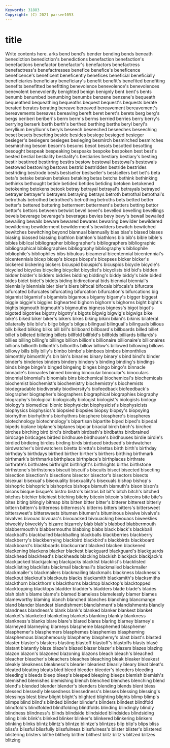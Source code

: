 ```yaml
---
Keywords: 31883
Copyright: (C) 2021 parsee1053
---
```


# title

Write contents here.
arks bend bend's
bender bending bends beneath benediction benediction's benedictions benefaction benefaction's benefactions
benefactor benefactor's benefactors benefactress benefactress's benefactresses benefice benefice's beneficence beneficence's
beneficent beneficently benefices beneficial beneficially beneficiaries beneficiary beneficiary's benefit benefit's
benefited benefiting benefits benefitted benefitting benevolence benevolence's benevolences benevolent benevolently
benighted benign benignly bent bent's bents benumb benumbed benumbing benumbs
benzene benzene's bequeath bequeathed bequeathing bequeaths bequest bequest's bequests berate
berated berates berating bereave bereaved bereavement bereavement's bereavements bereaves bereaving
bereft beret beret's berets berg berg's bergs beriberi beriberi's berm
berm's berms berried berries berry berry's berrying berserk berth berth's
berthed berthing berths beryl beryl's beryllium beryllium's beryls beseech beseeched
beseeches beseeching beset besets besetting beside besides besiege besieged besieger
besieger's besiegers besieges besieging besmirch besmirched besmirches besmirching besom besom's
besoms besot besots besotted besotting besought bespeak bespeaking bespeaks bespoke
bespoken best best's bested bestial bestiality bestiality's bestiaries bestiary bestiary's
besting bestir bestirred bestirring bestirs bestow bestowal bestowal's bestowals bestowed
bestowing bestows bestrid bestridden bestride bestrides bestriding bestrode bests bestseller
bestseller's bestsellers bet bet's beta beta's betake betaken betakes betaking
betas betcha bethink bethinking bethinks bethought betide betided betides betiding
betoken betokened betokening betokens betook betray betrayal betrayal's betrayals betrayed
betrayer betrayer's betrayers betraying betrays betroth betrothal betrothal's betrothals betrothed
betrothed's betrothing betroths bets betted better better's bettered bettering betterment
betterment's betters betting bettor bettor's bettors between betwixt bevel bevel's
bevelled bevelling bevellings bevels beverage beverage's beverages bevies bevy bevy's
bewail bewailed bewailing bewails beware bewared bewares bewaring bewilder bewildered
bewildering bewilderment bewilderment's bewilders bewitch bewitched bewitches bewitching beyond biannual
biannually bias bias's biased biases biasing biassed biassing biathlon biathlon's
biathlons bib bib's bible bible's bibles biblical bibliographer bibliographer's bibliographers
bibliographic bibliographical bibliographies bibliography bibliography's bibliophile bibliophile's bibliophiles bibs bibulous
bicameral bicentennial bicentennial's bicentennials bicep bicep's biceps biceps's bicepses bicker
bicker's bickered bickering bickers bicuspid bicuspid's bicuspids bicycle bicycle's bicycled
bicycles bicycling bicyclist bicyclist's bicyclists bid bid's bidden bidder bidder's
bidders biddies bidding bidding's biddy biddy's bide bided bides bidet
bidet's bidets biding bidirectional bids biennial biennial's biennially biennials bier
bier's biers bifocal bifocals bifocals's bifurcate bifurcated bifurcates bifurcating bifurcation
bifurcation's bifurcations big bigamist bigamist's bigamists bigamous bigamy bigamy's bigger
biggest biggie biggie's biggies bighearted bighorn bighorn's bighorns bight bight's
bights bigmouth bigmouth's bigmouths bigness bigness's bigot bigot's bigoted bigotries
bigotry bigotry's bigots bigwig bigwig's bigwigs bike bike's biked biker
biker's bikers bikes biking bikini bikini's bikinis bilateral bilaterally bile
bile's bilge bilge's bilges bilingual bilingual's bilinguals bilious bilk bilked
bilking bilks bill bill's billboard billboard's billboards billed billet billet's
billeted billeting billets billfold billfold's billfolds billiards billiards's billies billing
billing's billings billion billion's billionaire billionaire's billionaires billions billionth billionth's
billionths billow billow's billowed billowing billows billowy bills billy billy's
bimbo bimbo's bimboes bimbos bimonthlies bimonthly bimonthly's bin bin's binaries
binary binary's bind bind's binder binder's binderies binders bindery bindery's
binding binding's bindings binds binge binge's binged bingeing binges bingo
bingo's binnacle binnacle's binnacles binned binning binocular binocular's binoculars binomial
binomial's binomials bins biochemical biochemical's biochemicals biochemist biochemist's biochemistry biochemistry's
biochemists biodegradable biodiversity biodiversity's biofeedback biofeedback's biographer biographer's biographers biographical
biographies biography biography's biological biologically biologist biologist's biologists biology biology's
biomedical bionic biophysicist biophysicist's biophysicists biophysics biophysics's biopsied biopsies biopsy
biopsy's biopsying biorhythm biorhythm's biorhythms biosphere biosphere's biospheres biotechnology biotechnology's
bipartisan bipartite biped biped's bipedal bipeds biplane biplane's biplanes bipolar
biracial birch birch's birched birches birching bird bird's birdbath birdbath's
birdbaths birdbrained birdcage birdcages birded birdhouse birdhouse's birdhouses birdie birdie's
birdied birdieing birdies birding birds birdseed birdseed's birdwatcher birdwatcher's birdwatchers
biretta biretta's birettas birth birth's birthday birthday's birthdays birthed birther
birther's birthers birthing birthmark birthmark's birthmarks birthplace birthplace's birthplaces birthrate
birthrate's birthrates birthright birthright's birthrights births birthstone birthstone's birthstones biscuit
biscuit's biscuits bisect bisected bisecting bisection bisection's bisections bisector bisector's
bisectors bisects bisexual bisexual's bisexuality bisexuality's bisexuals bishop bishop's bishopric
bishopric's bishoprics bishops bismuth bismuth's bison bison's bisons bisque bisque's
bistro bistro's bistros bit bit's bitch bitch's bitched bitches bitchier
bitchiest bitching bitchy bitcoin bitcoin's bitcoins bite bite's bites biting
bitingly bitmap bits bitten bitter bitter's bitterer bitterest bitterly bittern
bittern's bitterness bitterness's bitterns bitters bitters's bittersweet bittersweet's bittersweets bitumen
bitumen's bituminous bivalve bivalve's bivalves bivouac bivouac's bivouacked bivouacking bivouacs
biweeklies biweekly biweekly's bizarre bizarrely blab blab's blabbed blabbermouth blabbermouth's
blabbermouths blabbing blabs black black's blackball blackball's blackballed blackballing blackballs
blackberries blackberry blackberry's blackberrying blackbird blackbird's blackbirds blackboard blackboard's blackboards
blackcurrant blacked blacken blackened blackening blackens blacker blackest blackguard blackguard's
blackguards blackhead blackhead's blackheads blacking blackish blackjack blackjack's blackjacked blackjacking
blackjacks blacklist blacklist's blacklisted blacklisting blacklists blackmail blackmail's blackmailed blackmailer
blackmailer's blackmailers blackmailing blackmails blackness blackness's blackout blackout's blackouts blacks
blacksmith blacksmith's blacksmiths blackthorn blackthorn's blackthorns blacktop blacktop's blacktopped blacktopping
blacktops bladder bladder's bladders blade blade's blades blah blah's blame
blame's blamed blameless blamelessly blamer blames blameworthy blaming blanch blanched
blanches blanching blancmange bland blander blandest blandishment blandishment's blandishments blandly
blandness blandness's blank blank's blanked blanker blankest blanket blanket's blanketed
blanketing blankets blanking blankly blankness blankness's blanks blare blare's blared
blares blaring blarney blarney's blarneyed blarneying blarneys blaspheme blasphemed blasphemer
blasphemer's blasphemers blasphemes blasphemies blaspheming blasphemous blasphemously blasphemy blasphemy's blast
blast's blasted blaster blaster's blasters blasting blastoff blastoff's blastoffs blasts
blasé blatant blatantly blaze blaze's blazed blazer blazer's blazers blazes
blazing blazon blazon's blazoned blazoning blazons bleach bleach's bleached bleacher
bleacher's bleachers bleaches bleaching bleak bleaker bleakest bleakly bleakness bleakness's
blearier bleariest blearily bleary bleat bleat's bleated bleating bleats bled
bleed bleeder bleeder's bleeders bleeding bleeding's bleeds bleep bleep's bleeped
bleeping bleeps blemish blemish's blemished blemishes blemishing blench blenched blenches
blenching blend blend's blended blender blender's blenders blending blends blent
bless blessed blessedly blessedness blessedness's blesses blessing blessing's blessings blest
blew blight blight's blighted blighting blights blimp blimp's blimps blind
blind's blinded blinder blinder's blinders blindest blindfold blindfold's blindfolded blindfolding
blindfolds blinding blindingly blindly blindness blindness's blinds blindside blindsided blindsides
blindsiding bling blink blink's blinked blinker blinker's blinkered blinkering blinkers
blinking blinks blintz blintz's blintze blintze's blintzes blip blip's blips
bliss bliss's blissful blissfully blissfulness blissfulness's blister blister's blistered blistering
blisters blithe blithely blither blithest blitz blitz's blitzed blitzes blitzing
